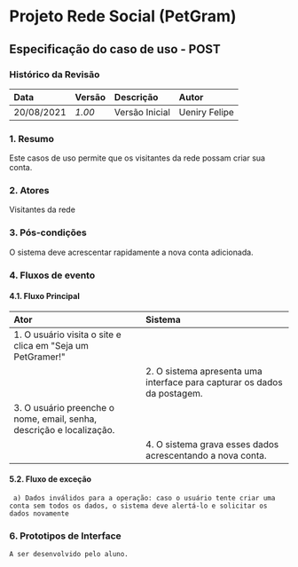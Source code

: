 # Projeto Rede Social (PetGram)

## Especificação do caso de uso - POST

### Histórico da Revisão 

|  Data  | Versão | Descrição | Autor |
|:-------|:-------|:----------|:------|
| 20/08/2021 | *1.00* | Versão Inicial  | Ueniry Felipe |

### 1. Resumo 

Este casos de uso permite que os visitantes da rede possam criar sua conta.

### 2. Atores 

Visitantes da rede

### 3. Pós-condições

O sistema deve acrescentar rapidamente a nova conta adicionada.

### 4. Fluxos de evento
#### 4.1. Fluxo Principal
|  Ator  | Sistema |
|:-------|:------- |
|1. O usuário visita o site e clica em "Seja um PetGramer!"||
||2. O sistema apresenta uma interface para capturar os dados da postagem.|
|3. O usuário preenche o nome, email, senha, descrição e localização.||
||4. O sistema grava esses dados acrescentando a nova conta.|


#### 5.2. Fluxo de exceção 
     a) Dados inválidos para a operação: caso o usuário tente criar uma conta sem todos os dados, o sistema deve alertá-lo e solicitar os dados novamente

### 6. Prototipos de Interface

`A ser desenvolvido pelo aluno.`
